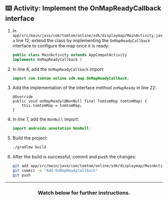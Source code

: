 ## :keyboard: Activity: Implement the OnMapReadyCallback interface

1. In `app/src/main/java/com/tomtom/online/sdk/displaymap/MainActivity.java` line 12, extend the class by implementing the `OnMapReadyCallback` interface to configure the map once it is ready:
    ```java
    public class MainActivity extends AppCompatActivity
    implements OnMapReadyCallback {
    ```
1. In line 4, add the `OnMapReadyCallback` import:
    ```java
    import com.tomtom.online.sdk.map.OnMapReadyCallback;
    ```
1. Add the implementation of the interface method `onMapReady` in line 22:
    ```
    @Override
    public void onMapReady(@NonNull final TomtomMap tomtomMap) {
        this.tomtomMap = tomtomMap;
    }
    ```
1. In line 7, add the `NonNull` import:
    ```java
    import androidx.annotation.NonNull;
    ```
1. Build the project:
    ```bash
    ./gradlew build
    ```
1. After the build is successful, commit and push the changes:
    ```bash
    git add app/src/main/java/com/tomtom/online/sdk/displaymap/MainActivity.java
    git commit -m "Add OnMapReadyCallback"
    git push
    ```

<hr>
<h3 align="center">Watch below for further instructions.</h3>
